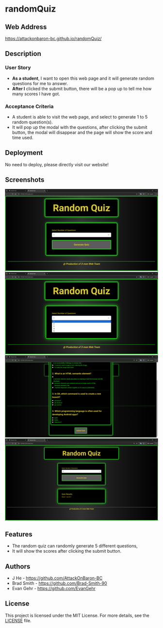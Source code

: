 # randomQuiz
## Web Address
https://attackonbaron-bc.github.io/randomQuiz/


## Description

### User Story
- **As a student**, I want to open this web page and it will generate random questions for me to answer.
- **After I** clicked the submit button, there will be a pop up to tell me how many scores I have got.

### Acceptance Criteria
-   A student is able to visit the web page, and select to generate 1 to 5 random question(s).
-   It will pop up the modal with the questions, after clicking the submit button, the modal will disappear and the page will show the score and time used.

## Deployment
No need to deploy, please directly visit our website!

## Screenshots
![alt text](image-1.png)
![alt text](image-2.png)
![alt text](image-3.png)
![alt text](image-4.png)
## Features
- The random quiz can randomly generate 5 different questions,
- It will show the scores after clicking the submit button.

## Authors
- J He - https://github.com/AttackOnBaron-BC
- Brad Smith - https://github.com/Brad-Smith-90
- Evan Gehr - https://github.com/EvanGehr

## License
This project is licensed under the MIT License. For more details, see the [LICENSE](LICENSE) file.
